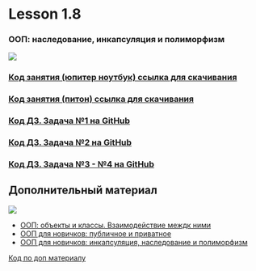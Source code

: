 # Lesson 1.8
### ООП: наследование, инкапсуляция и полиморфизм
![](https://cdn.discordapp.com/attachments/1007250454943641733/1025302127456825354/file.jpg)
### [Код занятия (юпитер ноутбук) ссылка для скачивания](https://cdn.discordapp.com/attachments/1007250454943641733/1025461279139299358/oop2_practice.ipynb)
### [Код занятия (питон) ссылка для скачивания](https://cdn.discordapp.com/attachments/1007250454943641733/1025461279747481641/oop2_practice.py)
### [Код ДЗ. Задача №1 на GitHub](https://github.com/Inna949Festchuk/OOP/blob/main/my_1.8_task_1.ipynb)
### [Код ДЗ. Задача №2 на GitHub](https://github.com/Inna949Festchuk/OOP/blob/main/my_1.8_task_2.ipynb)
### [Код ДЗ. Задача №3 - №4 на GitHub](https://github.com/Inna949Festchuk/OOP/blob/main/my_1.8_task_3.ipynb)

## Дополнительный материал
 ![](https://thecode.media/wp-content/uploads/2023/04/1-13-720x504.jpg)
- [ООП: объекты и классы. Взаимодействие междк ними](https://thecode.media/new-oop-class/)
- [ООП для новичков: публичное и приватное](https://thecode.media/new-oop-private/)
- [ООП для новичков: инкапсуляция, наследование и полиморфизм](https://thecode.media/new-oop-inp/)
 
[Код по доп материалу](./OOP_from_Yandex)